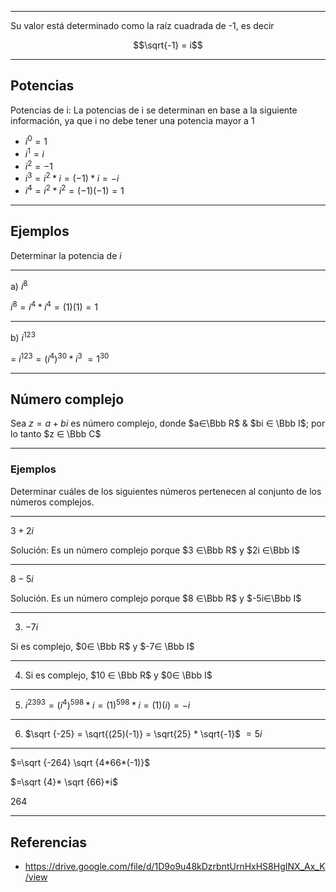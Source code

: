***
Su valor está determinado como la raíz cuadrada de -1, es decir

$$\sqrt{-1} = i$$

---
## Potencias

Potencias de i: La potencias de i se determinan en base a la siguiente información, ya que i no debe tener una potencia mayor a 1

- $i^0 = 1$
- $i^1 = i$
- $i^2 = -1$
- $i^3 = i^2 * i = (-1) * i = -i$
- $i^4 = i^2 * i^2 = (-1)(-1) = 1$

---
## Ejemplos

Determinar la potencia de $i$

---
a) $i^8$

$i^8=i^4 * i^4 = (1)(1) = 1$

---
b) $i^{123}$

= $i^{123} = (i^4)^{30} * i^3$
$=1^{30}$

---
## Número complejo

Sea $z=a+bi$ es número complejo, donde $a∈\Bbb R$ & $bi ∈ \Bbb I$; por lo tanto $z ∈ \Bbb C$

---
### Ejemplos

Determinar cuáles de los siguientes números pertenecen al conjunto de los números complejos.

---
$3+2i$

Solución: Es un número complejo porque $3 ∈\Bbb R$ y $2i ∈\Bbb I$

---
$8-5i$

Solución. Es un número complejo porque $8 ∈\Bbb R$  y $-5i∈\Bbb I$

---
3) $-7i$

Si es complejo, $0∈ \Bbb R$ y $-7∈ \Bbb I$

---
4) Si es complejo, $10 ∈ \Bbb R$ y $0∈ \Bbb I$

---
5) $i^{2393} = (i^4)^{598}*i = (1)^{598}*i=(1)(i)=-i$

---
6) $\sqrt {-25} =  \sqrt{(25)(-1)} = \sqrt{25} * \sqrt{-1}$
$= 5i$

---
$=\sqrt {-264} \sqrt {4*66*(-1)}$

$=\sqrt {4}* \sqrt {66}*i$ 

$264$

---
## Referencias

- https://drive.google.com/file/d/1D9o9u48kDzrbntUrnHxHS8HgINX_Ax_K/view